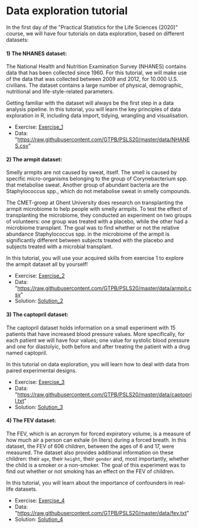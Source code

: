 # Data exploration tutorial

In the first day of the "Practical Statistics for the Life Sciences (2020)" course, we will have four tutorials on data exploration, based on different datasets:

#### 1) The NHANES dataset:

The National Health and Nutrition Examination Survey (NHANES) contains data that has been collected since 1960. 
For this tutorial, we will make use of the data that was collected  between 2009 and  2012, for 10.000 U.S. civilians. 
The dataset contains a large number of physical, demographic, nutritional and life-style-related parameters.

Getting familiar with the dataset will always be the first step in a data analysis pipeline.
In this tutorial, you will learn the key principles of data exploration in R, including data import, tidying, wrangling and visualisation. 

- Exercise: [Exercise_1](./04-Data-exploration-NHANES.html)
- Data: "https://raw.githubusercontent.com/GTPB/PSLS20/master/data/NHANES.csv"

#### 2) The armpit dataset:

Smelly armpits are not caused by sweat, itself. The smell is caused by specific micro-organisms belonging to the group of
Corynebacterium spp. that metabolise sweat. Another group of abundant bacteria are the Staphylococcus spp.,
which do not metabolise sweat in smelly compounds.

The CMET-groep at Ghent University does research on transplanting the armpit microbiome to help people with smelly armpits.
To test the effect of transplanting the microbiome, they conducted an experiment on two groups of volunteers: one group was
treated with a placebo, while the other had a microbiome transplant. The goal was to find whether or not the relative abundance 
Staphylococcus spp.  in the microbiome of the armpit is significantly  different between subjects treated with the placebo 
and subjects treated with a microbial transplant.

In this tutorial, you will use your acquired skills from exercise 1 to explore the armpit dataset all by yourself!

- Exercise: [Exercise_2](./04-Data-exploration-armpit-half.html)
- Data: "https://raw.githubusercontent.com/GTPB/PSLS20/master/data/armpit.csv"
- Solution: [Solution_2](./04-Data-exploration-armpit.html)


#### 3) The captopril dataset:

The captopril dataset holds information on a small experiment with 15 patients that have increased blood pressure values. 
More specifically, for each patient we will have four values; one value for systolic blood pressure and one for diastolyic,
both before and after treating the patient with a drug named captopril.

In this tutorial on data exploration, you will learn how to deal with data from paired experimental designs.

- Exercise: [Exercise_3](./04-Data-exploration-captopril-half.html)
- Data: "https://raw.githubusercontent.com/GTPB/PSLS20/master/data/captopril.txt"
- Solution: [Solution_3](./04-Data-exploration-captopril.html)


#### 4) The FEV dataset:

The FEV, which is an acronym for forced expiratory volume, is a measure of how much air a person can exhale (in liters)  during  a forced breath. 
In this dataset, the FEV of 606 children, between the ages of 6 and 17, were measured. The dataset also provides additional information on 
these children: their `age`, their `height`, their `gender` and, most importantly, whether the child is a smoker or a non-smoker.
The goal of this experiment was to find out whether or not smoking has an effect on the FEV of children.

In this tutorial, you will learn about the importance of confounders in real-life datasets.


- Exercise: [Exercise_4](./04-Data-exploration-FEV-half.html)
- Data: "https://raw.githubusercontent.com/GTPB/PSLS20/master/data/fev.txt"
- Solution: [Solution_4](./04-Data-exploration-FEV.html)




